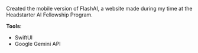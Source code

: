 Created the mobile version of FlashAI, a website made during my time at the Headstarter AI Fellowship Program. 

**Tools**:
- SwiftUI
- Google Gemini API 
